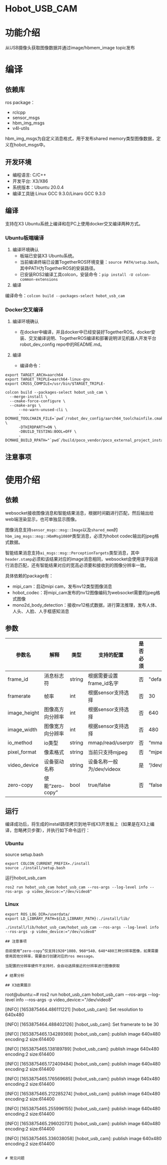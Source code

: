 # Hobot_USB_CAM

# 功能介绍

从USB摄像头获取图像数据并通过image/hbmem_image topic发布

# 编译

## 依赖库

ros package：

- rclcpp
- sensor_msgs
- hbm_img_msgs
- v4l-utils

hbm_img_msgs为自定义消息格式，用于发布shared memory类型图像数据，定义在hobot_msgs中。

## 开发环境

- 编程语言: C/C++
- 开发平台: X3/X86
- 系统版本：Ubuntu 20.0.4
- 编译工具链:Linux GCC 9.3.0/Linaro GCC 9.3.0

## 编译

 支持在X3 Ubuntu系统上编译和在PC上使用docker交叉编译两种方式。

### Ubuntu板端编译

1. 编译环境确认 
   - 板端已安装X3 Ubuntu系统。
   - 当前编译终端已设置TogetherROS环境变量：`source PATH/setup.bash`。其中PATH为TogetherROS的安装路径。
   - 已安装ROS2编译工具colcon，安装命令：`pip install -U colcon-common-extensions`
2. 编译

编译命令：`colcon build --packages-select hobot_usb_cam
`

### Docker交叉编译

1. 编译环境确认

   - 在docker中编译，并且docker中已经安装好TogetherROS。docker安装、交叉编译说明、TogetherROS编译和部署说明详见机器人开发平台robot_dev_config repo中的README.md。

2. 编译

   - 编译命令：

```
export TARGET_ARCH=aarch64
export TARGET_TRIPLE=aarch64-linux-gnu
export CROSS_COMPILE=/usr/bin/$TARGET_TRIPLE-

colcon build --packages-select hobot_usb_cam \
  --merge-install \
  --cmake-force-configure \
  --cmake-args \
      --no-warn-unused-cli \
      -DCMAKE_TOOLCHAIN_FILE=`pwd`/robot_dev_config/aarch64_toolchainfile.cmake \
      -DTHIRDPARTY=ON \
      -DBUILD_TESTING:BOOL=OFF \
      -DCMAKE_BUILD_RPATH="`pwd`/build/poco_vendor/poco_external_project_install/lib/;`pwd`/build/libyaml_vendor/libyaml_install/lib/"
```

## 注意事项

# 使用介绍

## 依赖

websocket接收图像消息和智能结果消息，根据时间戳进行匹配，然后输出给web端渲染显示，也可单独显示图像。

图像消息支持`sensor_msgs::msg::Image`以及`shared_mem`的`hbm_img_msgs::msg::HbmMsg1080P`类型消息，必须为hobot codec输出的jpeg格式数据。

智能结果消息支持`ai_msgs::msg::PerceptionTargets`类型消息，其中`header.stamp`必须和该结果对应的image消息相同，websocket会使用该字段进行消息匹配，还有智能结果对应的宽高必须要和接收到的图像分辨率一致。

具体依赖的package有：

- mipi_cam：启动mipi cam，发布nv12类型图像消息
- hobot_codec：将mipi_cam发布的nv12图像编码为websocket需要的jpeg格式图像
- mono2d_body_detection：接收nv12格式数据，进行算法推理，发布人体、人头、人脸、人手框感知消息

## 参数

| 参数名      | 解释             | 类型   | 支持的配置                 | 是否必须 | 默认值             |
| ------------| -----------------| -------| --------------------------| -------- | -------------------|
| frame_id    | 消息标志符       | string | 根据需要设置frame_id名字   | 否       | "default_usb_cam"  |
| framerate   | 帧率             | int    | 根据sensor支持选择         | 否       | 30                 |
| image_height| 图像高方向分辨率 | int    | 根据sensor支持选择         | 否       | 640                |
| image_width | 图像宽方向分辨率 | int    | 根据sensor支持选择         | 否        | 480               |
| io_method   | io类型           | string | mmap/read/userptr          | 否       | “mmap”            |
| pixel_format| 像素格式         | string | 当前只支持mjpeg            | 否        | “mjpeg”           |
| video_device| 设备驱动名称     | string | 设备名称一般为/dev/videox  | 是        | “/dev/video0”     |
| zero-copy   | 使能“zero-copy”  | bool   | true/false                 | 否       | “false”           |


## 运行

编译成功后，将生成的install路径拷贝到地平线X3开发板上（如果是在X3上编译，忽略拷贝步骤），并执行如下命令运行：

### **Ubuntu**

source setup.bash

~~~shell
export COLCON_CURRENT_PREFIX=./install
source ./install/setup.bash
~~~

运行hobot_usb_cam

~~~shell
ros2 run hobot_usb_cam hobot_usb_cam --ros-args --log-level info --ros-args -p video_device:="/dev/video8"
~~~

### **Linux**

```shell
export ROS_LOG_DIR=/userdata/
export LD_LIBRARY_PATH=${LD_LIBRARY_PATH}:./install/lib/

./install/lib/hobot_usb_cam/hobot_usb_cam --ros-args --log-level info --ros-args -p video_device:="/dev/video8"

## 注意事项

目前使用“zero-copy”仅支持1920*1080、960*540、640*480三种分辨率图像，如果需要使用其他分辨率，需要自行创建对应的ros message。

当配置的分辨率硬件不支持时，会自动选择接近的分辨率进行图像获取

# 结果分析

## X3结果展示

```
root@ubuntu:~# ros2 run hobot_usb_cam hobot_usb_cam --ros-args --log-level info --ros-args -p video_device:="/dev/video8"

[INFO] [1653875464.486111221] [hobot_usb_cam]: Set resolution to 640x480

[INFO] [1653875464.488402126] [hobot_usb_cam]: Set framerate to be 30

[INFO] [1653875465.134289369] [hobot_usb_cam]: publish image 640x480 encoding:2 size:614400

[INFO] [1653875465.138189789] [hobot_usb_cam]: publish image 640x480 encoding:2 size:614400

[INFO] [1653875465.172409484] [hobot_usb_cam]: publish image 640x480 encoding:2 size:614400

[INFO] [1653875465.176569685] [hobot_usb_cam]: publish image 640x480 encoding:2 size:614400

[INFO] [1653875465.212285274] [hobot_usb_cam]: publish image 640x480 encoding:2 size:614400

[INFO] [1653875465.255996155] [hobot_usb_cam]: publish image 640x480 encoding:2 size:614400

[INFO] [1653875465.296020731] [hobot_usb_cam]: publish image 640x480 encoding:2 size:614400

[INFO] [1653875465.336038058] [hobot_usb_cam]: publish image 640x480 encoding:2 size:614400

```

# 常见问题
